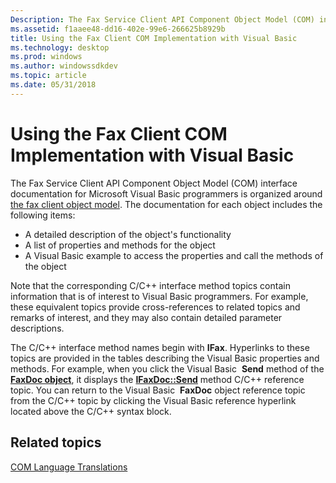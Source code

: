 ```yaml
---
Description: The Fax Service Client API Component Object Model (COM) interface documentation for Microsoft Visual Basic programmers is organized around the fax client object model.
ms.assetid: f1aaee48-dd16-402e-99e6-266625b8929b
title: Using the Fax Client COM Implementation with Visual Basic
ms.technology: desktop
ms.prod: windows
ms.author: windowssdkdev
ms.topic: article
ms.date: 05/31/2018
---
```


# Using the Fax Client COM Implementation with Visual Basic

The Fax Service Client API Component Object Model (COM) interface documentation for Microsoft Visual Basic programmers is organized around [the fax client object model](-mfax-the-fax-client-object-model.md). The documentation for each object includes the following items:

-   A detailed description of the object's functionality
-   A list of properties and methods for the object
-   A Visual Basic example to access the properties and call the methods of the object

Note that the corresponding C/C++ interface method topics contain information that is of interest to Visual Basic programmers. For example, these equivalent topics provide cross-references to related topics and remarks of interest, and they may also contain detailed parameter descriptions.

The C/C++ interface method names begin with **IFax**. Hyperlinks to these topics are provided in the tables describing the Visual Basic properties and methods. For example, when you click the Visual Basic  **Send** method of the [**FaxDoc object**](-mfax-faxdoc-object-visual-basic-.md), it displays the [**IFaxDoc::Send**](-mfax-ifaxdoc-mfax-ifaxdoc-send-cpp.md) method C/C++ reference topic. You can return to the Visual Basic  **FaxDoc** object reference topic from the C/C++ topic by clicking the Visual Basic reference hyperlink located above the C/C++ syntax block.

## Related topics

<dl> <dt>

[COM Language Translations](http://msdn.microsoft.com/library/en-us/com/htm/ctrans_1boz.asp)
</dt> </dl>

 

 



